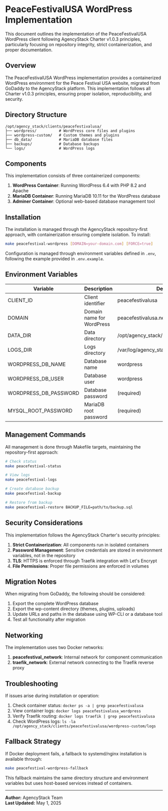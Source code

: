 # PeaceFestivalUSA WordPress Implementation

This document outlines the implementation of the PeaceFestivalUSA WordPress client following AgencyStack Charter v1.0.3 principles, particularly focusing on repository integrity, strict containerization, and proper documentation.

## Overview

The PeaceFestivalUSA WordPress implementation provides a containerized WordPress environment for the Peace Festival USA website, migrated from GoDaddy to the AgencyStack platform. This implementation follows all Charter v1.0.3 principles, ensuring proper isolation, reproducibility, and security.

## Directory Structure

```
/opt/agency_stack/clients/peacefestivalusa/
├── wordpress/          # WordPress core files and plugins
├── wordpress-custom/   # Custom themes and plugins
├── db_data/            # MariaDB database files
├── backups/            # Database backups
└── logs/               # WordPress logs
```

## Components

This implementation consists of three containerized components:

1. **WordPress Container**: Running WordPress 6.4 with PHP 8.2 and Apache
2. **MariaDB Container**: Running MariaDB 10.11 for the WordPress database
3. **Adminer Container**: Optional web-based database management tool

## Installation

The installation is managed through the AgencyStack repository-first approach, with containerization ensuring complete isolation. To install:

```bash
make peacefestival-wordpress [DOMAIN=your-domain.com] [FORCE=true]
```

Configuration is managed through environment variables defined in `.env`, following the example provided in `.env.example`.

## Environment Variables

| Variable | Description | Default Value |
|----------|-------------|---------------|
| CLIENT_ID | Client identifier | peacefestivalusa |
| DOMAIN | Domain name for WordPress | peacefestivalusa.nerdofmouth.com |
| DATA_DIR | Data directory | /opt/agency_stack/clients/peacefestivalusa |
| LOGS_DIR | Logs directory | /var/log/agency_stack/clients/peacefestivalusa |
| WORDPRESS_DB_NAME | Database name | wordpress |
| WORDPRESS_DB_USER | Database user | wordpress |
| WORDPRESS_DB_PASSWORD | Database password | (required) |
| MYSQL_ROOT_PASSWORD | MariaDB root password | (required) |

## Management Commands

All management is done through Makefile targets, maintaining the repository-first approach:

```bash
# Check status
make peacefestival-status

# View logs
make peacefestival-logs

# Create database backup
make peacefestival-backup

# Restore from backup
make peacefestival-restore BACKUP_FILE=path/to/backup.sql
```

## Security Considerations

This implementation follows the AgencyStack Charter's security principles:

1. **Strict Containerization**: All components run in isolated containers
2. **Password Management**: Sensitive credentials are stored in environment variables, not in the repository
3. **TLS**: HTTPS is enforced through Traefik integration with Let's Encrypt
4. **File Permissions**: Proper file permissions are enforced in volumes

## Migration Notes

When migrating from GoDaddy, the following should be considered:

1. Export the complete WordPress database
2. Export the wp-content directory (themes, plugins, uploads)
3. Update URLs and paths in the database using WP-CLI or a database tool
4. Test all functionality after migration

## Networking

The implementation uses two Docker networks:

1. **peacefestival_network**: Internal network for component communication
2. **traefik_network**: External network connecting to the Traefik reverse proxy

## Troubleshooting

If issues arise during installation or operation:

1. Check container status: `docker ps -a | grep peacefestivalusa`
2. View container logs: `docker logs peacefestivalusa_wordpress`
3. Verify Traefik routing: `docker logs traefik | grep peacefestivalusa`
4. Check WordPress logs: `ls -la /opt/agency_stack/clients/peacefestivalusa/wordpress-custom/logs`

## Fallback Strategy

If Docker deployment fails, a fallback to systemd/nginx installation is available through:

```bash
make peacefestival-wordpress-fallback
```

This fallback maintains the same directory structure and environment variables but uses host-based services instead of containers.

---

**Author:** AgencyStack Team  
**Last Updated:** May 1, 2025
